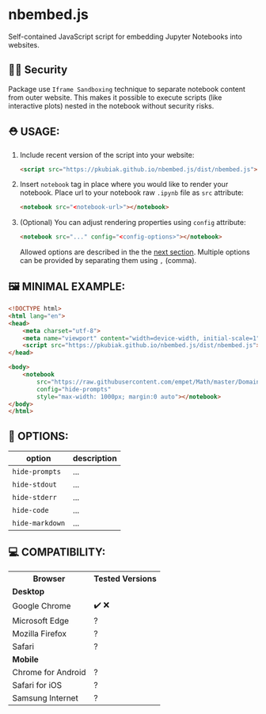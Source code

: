 # nbembed.js

Self-contained JavaScript script for embedding Jupyter Notebooks into websites.

## 🕵️‍♀️ Security 
Package use `Iframe Sandboxing` technique to separate notebook content from outer website.
This makes it possible to execute scripts (like interactive plots) nested in the notebook without security risks.


## ⛑&#xFE0F; USAGE:

1. Include recent version of the script into your website:
    ```html
    <script src="https://pkubiak.github.io/nbembed.js/dist/nbembed.js"></script>
    ```

2. Insert `notebook` tag in place where you would like to render your notebook. Place url to your notebook raw `.ipynb` file as `src` attribute:
    ```html
    <notebook src="<notebook-url>"></notebook>
    ```

3. (Optional) You can adjust rendering properties using `config` attribute:
    ```html
    <notebook src="..." config="<config-options>"></notebook>
    ```
    Allowed options are described in the the [next section](#-options).  Multiple options can be provided by separating them using `,` (comma).

## 🖼&#xFE0F; MINIMAL EXAMPLE:

```html
<!DOCTYPE html>
<html lang="en">
<head>
    <meta charset="utf-8">
    <meta name="viewport" content="width=device-width, initial-scale=1">
    <script src="https://pkubiak.github.io/nbembed.js/dist/nbembed.js"></script>
</head>

<body>
    <notebook 
        src="https://raw.githubusercontent.com/empet/Math/master/DomainColoring.ipynb"
        config="hide-prompts"
        style="max-width: 1000px; margin:0 auto"></notebook>
</body>
</html>
```

## 🔧 OPTIONS:

| option | description |
|--------|-------------|
| `hide-prompts` | ... |
| `hide-stdout` | ... |
| `hide-stderr` | ... |
| `hide-code` | ... |
| `hide-markdown` | ... |


## 💻 COMPATIBILITY:

<table>
<tr><th>Browser</th><th>Tested Versions</th></tr>
<tr><td colspan="2"><b>Desktop</b></td></tr>
<tr><td>Google Chrome</td><td>✔&#xfe0f; ❌ </td></tr>
<tr><td>Microsoft Edge</td><td>?</td></tr>
<tr><td>Mozilla Firefox</td><td>?</td></tr>
<tr><td>Safari</td><td>?</td></tr>
<tr><td colspan="2"><b>Mobile</b></td></tr>
<tr><td>Chrome for Android</td><td>?</td></tr>
<tr><td>Safari for iOS</td><td>?</td></tr>
<tr><td>Samsung Internet</td><td>?</td></tr>
</table>


<!-- 
## TODO:
- [ ] Click image to zoom
- [ ] Themes support
- [ ] Add link to original file (download link?)
- [ ] Display load time (somewhere)
- [ ] Displaying multiple notebooks
- [ ] Better Errors Handling
    - [ ] 404 Error
    - [ ] CORS Error
    - [ ] Wrong format
- [ ] Create Google Action for building javascript source
- [ ] Fix Latex Rendering Problems
- [ ] Create external TOC
- [] z jakimi prawami dostepu odpala sie kod wewnątrz sendbox'a? czy ma prawa usera? czy anonimowe?
- [ ] Collapsible sections
- [ ] Update renderer script dependencies
-->